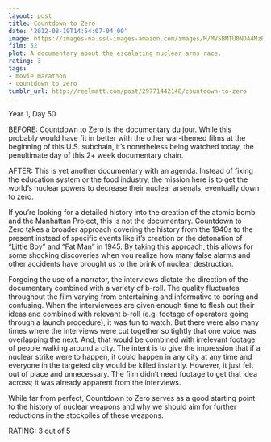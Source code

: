 ```yaml
---
layout: post
title: Countdown to Zero
date: '2012-08-19T14:54:07-04:00'
image: https://images-na.ssl-images-amazon.com/images/M/MV5BMTU0NDA4MzEzNl5BMl5BanBnXkFtZTcwMzEyMjc1Mw@@._V1_UX182_CR0,0,182,268_AL_.jpg
film: 52
plot: A documentary about the escalating nuclear arms race.
rating: 3
tags:
- movie marathon
- countdown to zero
tumblr_url: http://reelmatt.com/post/29771442148/countdown-to-zero
---
```


Year 1, Day 50

BEFORE: Countdown to Zero is the documentary du jour. While this probably would have fit in better with the other war-themed films at the beginning of this U.S. subchain, it’s nonetheless being watched today, the penultimate day of this 2+ week documentary chain.

AFTER: This is yet another documentary with an agenda. Instead of fixing the education system or the food industry, the mission here is to get the world’s nuclear powers to decrease their nuclear arsenals, eventually down to zero.

If you’re looking for a detailed history into the creation of the atomic bomb and the Manhattan Project, this is not the documentary. Countdown to Zero takes a broader approach covering the history from the 1940s to the present instead of specific events like it’s creation or the detonation of “Little Boy” and “Fat Man” in 1945. By taking this approach, this allows for some shocking discoveries when you realize how many false alarms and other accidents have brought us to the brink of nuclear destruction.

Forgoing the use of a narrator, the interviews dictate the direction of the documentary combined with a variety of b-roll. The quality fluctuates throughout the film varying from entertaining and informative to boring and confusing. When the interviewees are given enough time to flesh out their ideas and combined with relevant b-roll (e.g. footage of operators going through a launch procedure), it was fun to watch. But there were also many times where the interviews were cut together so tightly that one voice was overlapping the next. And, that would be combined with irrelevant footage of people walking around a city. The intent is to give the impression that if a nuclear strike were to happen, it could happen in any city at any time and everyone in the targeted city would be killed instantly. However, it just felt out of place and unnecessary. The film didn’t need footage to get that idea across; it was already apparent from the interviews.

While far from perfect, Countdown to Zero serves as a good starting point to the history of nuclear weapons and why we should aim for further reductions in the stockpiles of these weapons.

RATING: 3 out of 5